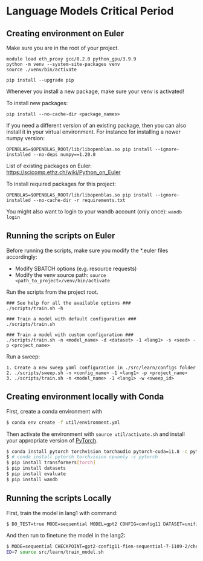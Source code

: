 # Language Models Critical Period


## Creating environment on Euler

Make sure you are in the root of your project.

```
module load eth_proxy gcc/8.2.0 python_gpu/3.9.9
python -m venv --system-site-packages venv
source ./venv/bin/activate

pip install --upgrade pip
```

Whenever you install a new package, make sure your venv is activated!

To install new packages:
```
pip install --no-cache-dir <package_names>
```

If you need a different version of an existing package, then you can also install it in your virtual environment. For instance for installing a newer numpy version:

```
OPENBLAS=$OPENBLAS_ROOT/lib/libopenblas.so pip install --ignore-installed --no-deps numpy==1.20.0
```

List of existing packages on Euler:  https://scicomp.ethz.ch/wiki/Python_on_Euler

To install required packages for this project:

```
OPENBLAS=$OPENBLAS_ROOT/lib/libopenblas.so pip install --ignore-installed --no-cache-dir -r requirements.txt
```

You might also want to login to your wandb account (only once): ```wandb login```

## Running the scripts on Euler

Before running the scripts, make sure you modify the *.euler files accordingly:
* Modify SBATCH options (e.g. resource requests) 
* Modify the venv source path: ```source <path_to_project>/venv/bin/activate```

Run the scripts from the project root.

```
### See help for all the available options ###
./scripts/train.sh -h

### Train a model with default configuration ###
./scripts/train.sh

### Train a model with custom configuration ###
./scripts/train.sh -n <model_name> -d <dataset> -1 <lang1> -s <seed> -p <project_name>
```

Run a sweep:

```
1. Create a new sweep yaml configuration in ./src/learn/configs folder
2. ./scripts/sweep.sh -n <config_name> -1 <lang1> -p <project_name>
3. ./scripts/train.sh -n <model_name> -1 <lang1> -w <sweep_id>

```

## Creating environment locally with Conda

First, create a conda environment with
```bash
$ conda env create -f util/environment.yml
```
Then activate the environment with `source util/activate.sh` and install your appropriate version of [PyTorch](https://pytorch.org/get-started/locally/).
```bash
$ conda install pytorch torchvision torchaudio pytorch-cuda=11.8 -c pytorch -c nvidia
$ # conda install pytorch torchvision cpuonly -c pytorch
$ pip install transformers[torch]
$ pip install datasets
$ pip install evaluate
$ pip install wandb
```


## Running the scripts Locally

First, train the model in lang1 with command:
```bash
$ DO_TEST=true MODE=sequential MODEL=gpt2 CONFIG=config11 DATASET=unified_clean LANG1=fi LANG2=en SEED=7 source src/learn/train_model.sh
```

And then run to finetune the model in the lang2:
```bash
$ MODE=sequential CHECKPOINT=gpt2-config11-fien-sequential-7-1109-2/checkpoint-2500 MODEL=gpt2 DATASET=unified_clean LANG1=fi LANG2=en SE
ED=7 source src/learn/train_model.sh
```